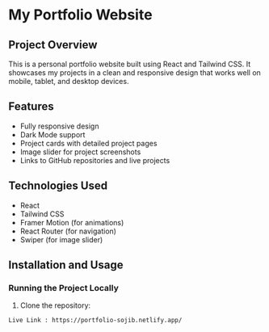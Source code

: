 # My Portfolio Website

## Project Overview

This is a personal portfolio website built using React and Tailwind CSS. It showcases my projects in a clean and responsive design that works well on mobile, tablet, and desktop devices.

## Features

- Fully responsive design
- Dark Mode support
- Project cards with detailed project pages
- Image slider for project screenshots
- Links to GitHub repositories and live projects

## Technologies Used

- React
- Tailwind CSS
- Framer Motion (for animations)
- React Router (for navigation)
- Swiper (for image slider)

## Installation and Usage

### Running the Project Locally

1. Clone the repository:

```bash
Live Link : https://portfolio-sojib.netlify.app/
```
